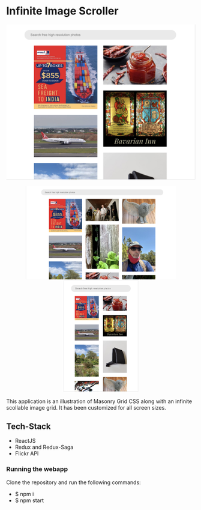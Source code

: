 # Infinite Image Scroller

<p align="center">
  <img src="./assets/image1.png" alt="screenshot-4" width="600">
  
 
</p>
<p align="center">
  
  <img src="./assets/image2.png" alt="screenshot-1" width="400">
  <img src="./assets/image3.png" alt="screenshot-2" width="200">
 
</p>

This application is an illustration of Masonry Grid CSS along with an infinite scollable image grid. It has been customized for all screen sizes.

## Tech-Stack

- ReactJS
- Redux and Redux-Saga
- Flickr API

### Running the webapp

Clone the repository and run the following commands:

- $ npm i
- $ npm start
